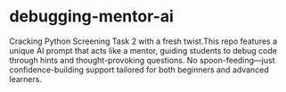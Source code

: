 # debugging-mentor-ai
Cracking Python Screening Task 2 with a fresh twist.This repo features a unique AI prompt that acts like a mentor, guiding students to debug code through hints and thought-provoking questions. No spoon-feeding—just confidence-building support tailored for both beginners and advanced learners.
